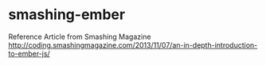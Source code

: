 smashing-ember
==============
Reference Article from Smashing Magazine
http://coding.smashingmagazine.com/2013/11/07/an-in-depth-introduction-to-ember-js/